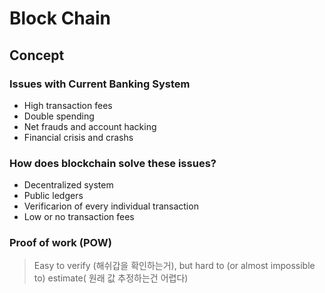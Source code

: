 # Block Chain

## Concept

### Issues with Current Banking System

- High transaction fees
- Double spending
- Net frauds and account hacking
- Financial crisis and crashs

### How does blockchain solve these issues?

* Decentralized system
* Public ledgers
* Verificarion of every individual transaction
* Low or no transaction fees

### Proof of work (POW)

> Easy to verify (해쉬갑을 확인하는거), but hard to (or almost impossible to) estimate( 원래 값 추정하는건 어렵다)